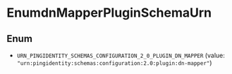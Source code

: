 

# EnumdnMapperPluginSchemaUrn

## Enum


* `URN_PINGIDENTITY_SCHEMAS_CONFIGURATION_2_0_PLUGIN_DN_MAPPER` (value: `"urn:pingidentity:schemas:configuration:2.0:plugin:dn-mapper"`)



